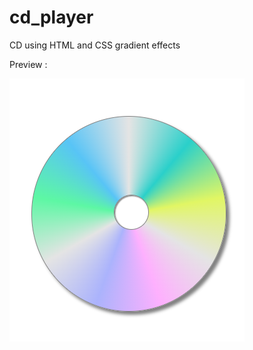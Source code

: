 # cd_player
CD using HTML and CSS gradient effects

Preview :

![](https://github.com/alisha-takkar/cd_player/blob/master/output_preview.png)
